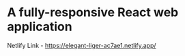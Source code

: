 # A fully-responsive React web application


Netlify Link - https://elegant-liger-ac7ae1.netlify.app/
